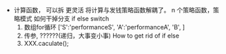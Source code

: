 - 计算函数， 可以拆 更灵活
  将计算与发钱策略函数解耦了。
  n 个策略函数，策略模式
  如何干掉分支 if else   switch
  1. 数组for循环   ['S':'performanceS', 'A':'performanceA', 'B', ]
  2. 传参, ??????(递归，大事变小事)
  How to get rid of if else
  3. XXX.caculate();